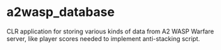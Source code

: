 # a2wasp_database
CLR application for storing various kinds of data from A2 WASP Warfare server, like player scores needed to implement anti-stacking script.
